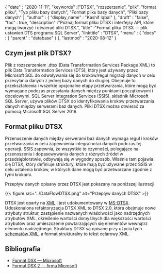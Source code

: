 {
  "date" : "2020-11-11",
  "keywords" :["DTSX", "rozszerzenie", "plik", "format pliku", "Typ pliku bazy danych", "Format pliku bazy danych", "Pliki bazy danych" ],
  "author" : {
    "display_name" : "Kashif Iqbal"
},
  "draft" : "false",
  "toc" : true,
  "description" :"Poznaj format pliku DTSX i interfejsy API, które mogą tworzyć i otwierać pliki DTSX.",
  "title" :"Format pliku DTSX — plik ustawień DTS programu SQL Server",
  "linktitle" : "DTSX",
  "menu" : {
    "docs" : {
      "parent" : "database"
}
},
  "lastmod" : "2020-08-12"
}

## Czym jest plik DTSX?

Plik z rozszerzeniem .dtsx (Data Transformation Services Package XML) to plik Data Transformation Services (DTS), który jest używany przez Microsoft SQL do odwoływania się do kroków/reguł migracji danych w celu przesyłania danych z jednej bazy danych do drugiej. Obejmuje to przekształcenia i wszelkie opcjonalne etapy przetwarzania, które mogą być wymagane podczas przesyłania danych między punktami początkowymi i docelowymi. SQL Server Integration Services (SSIS), składnik Microsoft SQL Server, używa plików DTSX do identyfikowania kroków przetwarzania danych między serwerami baz danych. Pliki DTSX można otwierać za pomocą Microsoft SQL Server 2019.

## Format pliku DTSX

Przenoszenie danych między serwerami baz danych wymaga reguł i kroków przetwarzania w celu zapewnienia integralności danych podczas tej operacji. SSIS zapewnia, że wszystkie te czynności, polegające na przenoszeniu i dopasowywaniu danych z różnych źródeł w przedsiębiorstwie, odbywają się w wygodny sposób. Właśnie tam pojawia się DTSX, który definiuje struktury, które mają być używane przez SSIS w celu ustalenia kroków, w których dane mogą być przetwarzane zgodnie z tymi krokami.

Przepływ danych opisany przez DTSX jest pokazany na poniższej ilustracji.

{{< figure src="../DataFlowDTSX.png" alt="Przepływ danych DTSX" >}}

DTSX jest oparty na [XML](/pl/web/xml/) i jest udokumentowany w [MS-DTSX](https://learn.microsoft.com/en-us/openspecs/sql_data_portability/ms-dtsx/235600e9-0c13-4b5b-a388-aa3c65aec1dd). Udoskonalona refaktoryzacja DTSX XML to DTSX 2.0, która obejmuje nowe atrybuty struktur, zastąpienie nazwanych właściwości jako nadrzędnych atrybutów XML, określenie wartości domyślnych dla większości wartości atrybutów oraz umieszczenie powtarzających się elementów wewnątrz elementu nadrzędnego. Struktury DTSX są opisane przy użyciu tych [schematów XML](https://learn.microsoft.com/en-us/openspecs/sql_data_portability/ms-dtsx/e5095968-26ea-4824-a717-153ccee642dc), a format strukturalny to tekst celarowy XML.

## Bibliografia

* [Format DSX — Microsoft](https://learn.microsoft.com/en-us/openspecs/sql_data_portability/ms-dtsx/235600e9-0c13-4b5b-a388-aa3c65aec1dd)
* [Format DSX 2 — firma Microsoft](https://learn.microsoft.com/en-us/openspecs/sql_data_portability/ms-dtsx2/fb216aa4-62ab-41c8-a6d5-5b1002739d21)

